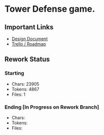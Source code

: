 # Tower Defense game.

## Important Links
- [Design Document](https://docs.google.com/document/d/1cdd3pdNITeIYohnU7j1p6ek8NbD_pG9kevsfCBfXnQQ/edit)
- [Trello / Roadmap](https://trello.com/b/IxeCKIFN/cdm176towerdefense)

## Rework Status
### Starting
- Chars: 23905
- Tokens: 4867
- Files: 1

### Ending [In Progress on Rework Branch]
- Chars: 
- Tokens: 
- Files: 
